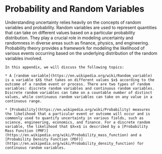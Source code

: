 # Probability and Random Variables
Understanding uncertainty relies heavily on the concepts of random variables and probability. Random variables are used to represent quantities that can take on different values based on a particular probability distribution. They play a crucial role in modeling uncertainty and randomness in diverse areas such as finance, physics, and engineering. Probability theory provides a framework for modeling the likelihood of various events occurring based on the underlying distribution of the random variables involved.

```{topic} Outline
In this appendix, we will discuss the following topics:

* A [random variable](https://en.wikipedia.org/wiki/Random_variable) is a variable $X$ that takes on different values $x$ according to the outcome of a random event or process. There are two types of random variables: discrete random variables and continuous random variables. Discrete random variables can take on a countable number of distinct values, while continuous random variables can take on any value in a continuous range. 

* [Probability](https://en.wikipedia.org/wiki/Probability) measures the likelihood that a particular event or outcome will occur and is commonly used to quantify uncertainty in various fields, such as science, engineering, economics, and finance. For a discrete random variable, the likelihood that $X=x$ is described by a [Probability Mass Function (PMF)](https://en.wikipedia.org/wiki/Probability_mass_function) and a [Probability Density Function (PDF)](https://en.wikipedia.org/wiki/Probability_density_function) for continuous random variables. 
```